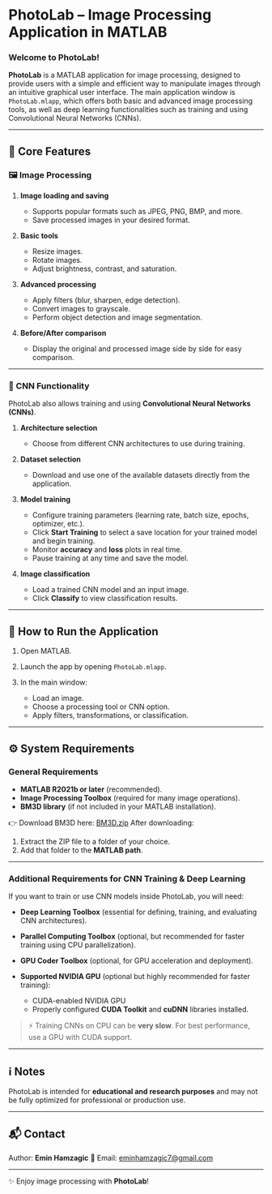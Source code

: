 # PhotoLab – Image Processing Application in MATLAB

### Welcome to **PhotoLab**!

**PhotoLab** is a MATLAB application for image processing, designed to provide users with a simple and efficient way to manipulate images through an intuitive graphical user interface.
The main application window is `PhotoLab.mlapp`, which offers both basic and advanced image processing tools, as well as deep learning functionalities such as training and using Convolutional Neural Networks (CNNs).

---

## 📌 Core Features

### 🖼️ Image Processing

1. **Image loading and saving**

   * Supports popular formats such as JPEG, PNG, BMP, and more.
   * Save processed images in your desired format.

2. **Basic tools**

   * Resize images.
   * Rotate images.
   * Adjust brightness, contrast, and saturation.

3. **Advanced processing**

   * Apply filters (blur, sharpen, edge detection).
   * Convert images to grayscale.
   * Perform object detection and image segmentation.

4. **Before/After comparison**

   * Display the original and processed image side by side for easy comparison.

---

### 🤖 CNN Functionality

PhotoLab also allows training and using **Convolutional Neural Networks (CNNs)**.

1. **Architecture selection**

   * Choose from different CNN architectures to use during training.

2. **Dataset selection**

   * Download and use one of the available datasets directly from the application.

3. **Model training**

   * Configure training parameters (learning rate, batch size, epochs, optimizer, etc.).
   * Click **Start Training** to select a save location for your trained model and begin training.
   * Monitor **accuracy** and **loss** plots in real time.
   * Pause training at any time and save the model.

4. **Image classification**

   * Load a trained CNN model and an input image.
   * Click **Classify** to view classification results.

---

## 🚀 How to Run the Application

1. Open MATLAB.
2. Launch the app by opening `PhotoLab.mlapp`.
3. In the main window:

   * Load an image.
   * Choose a processing tool or CNN option.
   * Apply filters, transformations, or classification.

---

## ⚙️ System Requirements

### General Requirements

* **MATLAB R2021b or later** (recommended).
* **Image Processing Toolbox** (required for many image operations).
* **BM3D library** (if not included in your MATLAB installation).

👉 Download BM3D here: [BM3D.zip](https://webpages.tuni.fi/foi/GCF-BM3D/BM3D.zip)
After downloading:

1. Extract the ZIP file to a folder of your choice.
2. Add that folder to the **MATLAB path**.

---

### Additional Requirements for CNN Training & Deep Learning

If you want to train or use CNN models inside PhotoLab, you will need:

* **Deep Learning Toolbox** (essential for defining, training, and evaluating CNN architectures).
* **Parallel Computing Toolbox** (optional, but recommended for faster training using CPU parallelization).
* **GPU Coder Toolbox** (optional, for GPU acceleration and deployment).
* **Supported NVIDIA GPU** (optional but highly recommended for faster training):

  * CUDA-enabled NVIDIA GPU
  * Properly configured **CUDA Toolkit** and **cuDNN** libraries installed.

> ⚡ Training CNNs on CPU can be **very slow**. For best performance, use a GPU with CUDA support.

---

## ℹ️ Notes

PhotoLab is intended for **educational and research purposes** and may not be fully optimized for professional or production use.

---

## 📬 Contact

Author: **Emin Hamzagic**
📧 Email: [eminhamzagic7@gmail.com](mailto:eminhamzagic7@gmail.com)

---

✨ Enjoy image processing with **PhotoLab**!

